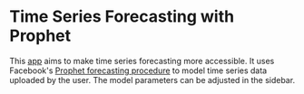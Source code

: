 # Time Series Forecasting with Prophet 

This [app](https://time-series-prophet.streamlit.app/) aims to make time series forecasting more accessible. It uses Facebook's [Prophet forecasting procedure](https://facebook.github.io/prophet/) to model time series data uploaded by the user. The model parameters can be adjusted in the sidebar.
